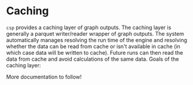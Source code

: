 # Caching

`csp` provides a caching layer of graph outputs. The caching layer is generally a parquet writer/reader wrapper of graph outputs. The system automatically manages resolving the run time of the engine and resolving whether the data can be read from cache or isn't available in cache (in which case data will be written to cache). Future runs can then read the data from cache and avoid calculations of the same data. Goals of the caching layer:

More documentation to follow!

